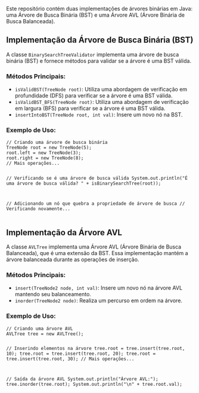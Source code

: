 <p>Este repositório contém duas implementações de árvores binárias em Java: uma Árvore de Busca Binária (BST) e uma Árvore AVL (Árvore Binária de Busca Balanceada).</p>

  <h2>Implementação da Árvore de Busca Binária (BST)</h2>

  <p>A classe <code>BinarySearchTreeValidator</code> implementa uma árvore de busca binária (BST) e fornece métodos para validar se a árvore é uma BST válida.</p>

  <h3>Métodos Principais:</h3>
    <ul>
        <li><code>isValidBST(TreeNode root)</code>: Utiliza uma abordagem de verificação em profundidade (DFS) para verificar se a árvore é uma BST válida.</li>
        <li><code>isValidBST_BFS(TreeNode root)</code>: Utiliza uma abordagem de verificação em largura (BFS) para verificar se a árvore é uma BST válida.</li>
        <li><code>insertIntoBST(TreeNode root, int val)</code>: Insere um novo nó na BST.</li>
    </ul>

  <h3>Exemplo de Uso:</h3>
    <pre><code>// Criando uma árvore de busca binária
TreeNode root = new TreeNode(5);
root.left = new TreeNode(3);
root.right = new TreeNode(8);
// Mais operações...

// Verificando se é uma árvore de busca válida
System.out.println("É uma árvore de busca válida? " + isBinarySearchTree(root));

// Adicionando um nó que quebra a propriedade de árvore de busca
// Verificando novamente...
    </code></pre>

  <h2>Implementação da Árvore AVL</h2>

  <p>A classe <code>AVLTree</code> implementa uma Árvore AVL (Árvore Binária de Busca Balanceada), que é uma extensão da BST. Essa implementação mantém a árvore balanceada durante as operações de inserção.</p>

  <h3>Métodos Principais:</h3>
    <ul>
        <li><code>insert(TreeNode2 node, int val)</code>: Insere um novo nó na árvore AVL mantendo seu balanceamento.</li>
        <li><code>inorder(TreeNode2 node)</code>: Realiza um percurso em ordem na árvore.</li>
    </ul>

  <h3>Exemplo de Uso:</h3>
    <pre><code>// Criando uma árvore AVL
AVLTree tree = new AVLTree();

// Inserindo elementos na árvore
tree.root = tree.insert(tree.root, 10);
tree.root = tree.insert(tree.root, 20);
tree.root = tree.insert(tree.root, 30);
// Mais operações...

// Saída da árvore AVL
System.out.println("Árvore AVL:");
tree.inorder(tree.root);
System.out.println("\n" + tree.root.val);
    </code></pre>
